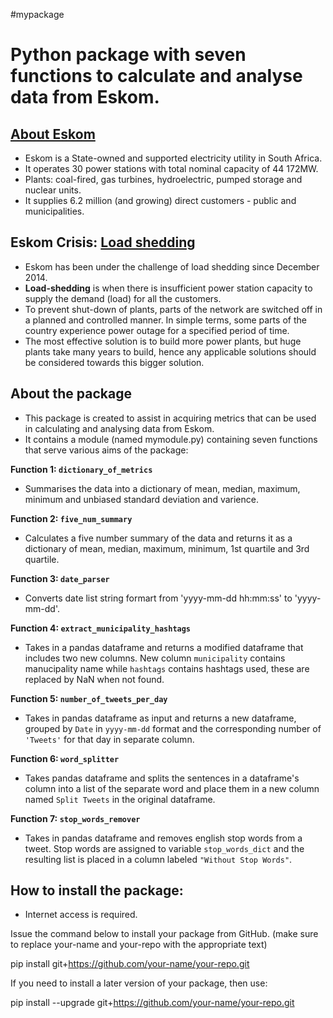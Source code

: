 #mypackage 

# Python package with seven functions to calculate and analyse data from Eskom.

## [About Eskom](http://www.eskom.co.za/OurCompany/CompanyInformation/Pages/Company_Information.aspx)
* Eskom is a State-owned and supported electricity utility in South Africa.
* It operates 30 power stations with total nominal capacity of 44 172MW.
* Plants: coal-fired, gas turbines, hydroelectric, pumped storage and nuclear units.
* It supplies 6.2 million (and growing) direct customers  - public and municipalities.

## Eskom Crisis: [Load shedding](https://loadshedding.eskom.co.za/LoadShedding/Description)
* Eskom has been under the challenge of load shedding since December 2014.
* __Load-shedding__ is when there is insufficient power station capacity to supply the demand (load) for all the customers.
* To prevent shut-down of plants, parts of the network are switched off in a planned and controlled manner. In simple terms, some parts of the country experience power outage for a specified period of time. 
* The most effective solution is to build more power plants, but huge plants take many years to build, hence any applicable solutions should be considered towards this bigger solution. 

## About the package
* This package is created to assist in acquiring metrics that can be used in calculating and analysing data from Eskom. 
* It contains a module (named mymodule.py) containing seven functions that serve various aims of the package:

**Function 1: `dictionary_of_metrics`**
* Summarises the data into a dictionary of mean, median, maximum, minimum and unbiased standard deviation and varience. 

**Function 2: `five_num_summary`**
* Calculates a five number summary of the data and returns it as a dictionary of mean, median, maximum, minimum, 1st quartile and 3rd quartile.

**Function 3: `date_parser`**
* Converts date list string formart from 'yyyy-mm-dd hh:mm:ss' to 'yyyy-mm-dd'.

**Function 4: `extract_municipality_hashtags`**
* Takes in a pandas dataframe and returns a modified dataframe that includes two new columns. New column `municipality` contains manucipality name while `hashtags` contains hashtags used, these are replaced by NaN when not found.

**Function 5: `number_of_tweets_per_day`**
* Takes in pandas dataframe as input and returns a new dataframe, grouped by `Date` in `yyyy-mm-dd` format and the corresponding number of `'Tweets'` for that day in separate column.

**Function 6: `word_splitter`**
* Takes pandas dataframe and splits the sentences in a dataframe's column into a list of the separate word and place them in a new column named `Split Tweets` in the original dataframe.

**Function 7: `stop_words_remover`**
* Takes in pandas dataframe and removes english stop words from a tweet. Stop words are assigned to variable `stop_words_dict` and the resulting list is placed in a column labeled `"Without Stop Words"`.

## How to install the package:
* Internet access is required.

Issue the command below to install your package from GitHub. (make sure to replace your-name and your-repo with the appropriate text)

pip install git+https://github.com/your-name/your-repo.git

If you need to install a later version of your package, then use:

pip install --upgrade git+https://github.com/your-name/your-repo.git
